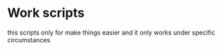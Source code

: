 # Work scripts
this scripts only for make things easier and it only works under specific circumstances 